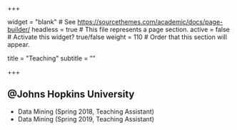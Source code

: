 +++

widget = "blank"  # See https://sourcethemes.com/academic/docs/page-builder/
headless = true  # This file represents a page section.
active = false  # Activate this widget? true/false
weight = 110  # Order that this section will appear.

title = "Teaching"
subtitle = ""


+++


## **@Johns Hopkins University**

- Data Mining (Spring 2018, Teaching Assistant)
- Data Mining (Spring 2019, Teaching Assistant)
